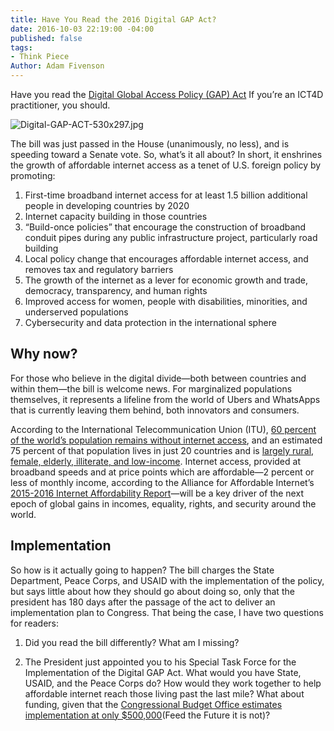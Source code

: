 ```yaml
---
title: Have You Read the 2016 Digital GAP Act?
date: 2016-10-03 22:19:00 -04:00
published: false
tags:
- Think Piece
Author: Adam Fivenson
---
```


Have you read the [Digital Global Access Policy (GAP) Act](https://www.congress.gov/bill/114th-congress/house-bill/5537/text?) If you’re an ICT4D practitioner, you should. 

<!--more-->

![Digital-GAP-ACT-530x297.jpg](/uploads/Digital-GAP-ACT-530x297.jpg)

The bill was just passed in the House (unanimously, no less), and is speeding toward a Senate vote. So, what’s it all about? In short, it enshrines the growth of affordable internet access as a tenet of U.S. foreign policy by promoting: 

1. First-time broadband internet access for at least 1.5 billion additional people in developing countries by 2020 
2. Internet capacity building in those countries
3. “Build-once policies” that encourage the construction of broadband conduit pipes during any public infrastructure project, particularly road building
4. Local policy change that encourages affordable internet access, and removes tax and regulatory barriers
5. The growth of the internet as a lever for economic growth and trade, democracy, transparency, and human rights
6. Improved access for women, people with disabilities, minorities, and underserved populations
7. Cybersecurity and data protection in the international sphere

## Why now?
For those who believe in the digital divide—both between countries and within them—the bill is welcome news. For marginalized populations themselves, it represents a lifeline from the world of Ubers and WhatsApps that is currently leaving them behind, both innovators and consumers. 

According to the International Telecommunication Union (ITU), [60 percent of the world’s population remains without internet access](http://www.itu.int/en/ITU-D/Statistics/Documents/publications/misr2015/MISR2015-w5.pdf), and an estimated 75 percent of that population lives in just 20 countries and is [largely rural, female, elderly, illiterate, and low-income](https://www.congress.gov/bill/114th-congress/house-bill/5537/text?). Internet access, provided at broadband speeds and at price points which are affordable—2 percent or less of monthly income, according to the Alliance for Affordable Internet’s [2015-2016 Internet Affordability Report](http://a4ai.org/affordability-report/)—will be a key driver of the next epoch of global gains in incomes, equality, rights, and security around the world. 

## Implementation
So how is it actually going to happen? The bill charges the State Department, Peace Corps, and USAID with the implementation of the policy, but says little about how they should go about doing so, only that the president has 180 days after the passage of the act to deliver an implementation plan to Congress. That being the case, I have two questions for readers:

1. Did you read the bill differently? What am I missing? 

2. The President just appointed you to his Special Task Force for the Implementation of the Digital GAP Act. What would you have State, USAID, and the Peace Corps do? How would they work together to help affordable internet reach those living past the last mile? What about funding, given that the [Congressional Budget Office estimates implementation at only $500,000]( https://www.cbo.gov/publication/51942)(Feed the Future it is not)? 
